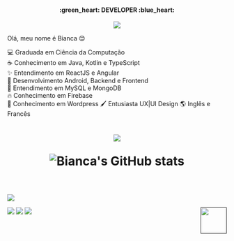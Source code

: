 ﻿<h4 align="center">:green_heart: DEVELOPER :blue_heart:</h3>

<p align="center">
<a href="https:/www.pinterest.se"><img src="https://i.pinimg.com/originals/81/15/f2/8115f29aacdc37d6e3bfcf48ff2cc0ee.gif" /> </a>
</p>

Olá, meu nome é Bianca :blush: <br>

:computer: Graduada em Ciência da Computação  <br>
:coffee:  Conhecimento em Java, Kotlin e TypeScript <br>
✨ Entendimento em ReactJS e Angular <br>
:iphone:  Desenvolvimento Android, Backend e Frontend <br>
🎲 Entendimento em MySQL e MongoDB <br>
🔥 Conhecimento em Firebase <br>
🔗 Conhecimento em Wordpress
🖌️ Entusiasta UX|UI Design
🌎 Inglês e Francês
  
<h1 align="center">

<!--
  <p align="left">
Tools: <br>

<img src="https://img.icons8.com/color/48/000000/git.png" width="40" height="40" align="center" />
<img src="https://img.icons8.com/color/48/000000/visual-studio-code-2019.png" width="35" height="35" align="center" />
<img src="https://img.icons8.com/color/48/000000/figma--v1.png" width="35" height="35" align="center" />
<img src="https://img.icons8.com/color/48/000000/adobe-photoshop.png" width="38" height="38" align="center" />

<img src="https://img.icons8.com/color/48/000000/bootstrap.png" width="57" height="57" align="center" />

<img src="https://cdn.icon-icons.com/icons2/2415/PNG/512/react_original_wordmark_logo_icon_146375.png" width="52" height="52" align="center" />


</p> 


<p align="left">

<img src="https://img.icons8.com/color/48/000000/javascript.png" width="57" height="57" align="center" />

<img src="https://user-images.githubusercontent.com/85083611/122487433-a20f3a00-cfb1-11eb-9693-218c48f60620.png" width="45" height="45" align="center" />

<img src="https://img.icons8.com/color/48/000000/css3.png" width="57" height="57" align="center" />
-->
  
<img src="https://github-readme-stats.vercel.app/api/top-langs/?username=biancapb&layout=demo&theme=tokyonight&border_radius=15&hide_border=true" />

![Bianca's GitHub stats](https://github-readme-stats.vercel.app/api?username=biancapb&hide=issues&theme=tokyonight&border_radius=15&hide_border=true)

<!--![Top Langs](https://github-readme-stats.vercel.app/api/top-langs/?username=biancapb&layout=compact&theme=tokyonight&border_radius=15&hide_border=true) -->

<!--![Bianca's GitHub Streak](https://github-readme-streak-stats.herokuapp.com/?user=biancapb&theme=tokyonight&border_radius=15&hide_border=true)-->
  
<!--![Bianca's GitHub Activity Graph](https://activity-graph.herokuapp.com/graph?username=biancapb&theme=dracula&bg_color=1a1b27&hide_border=true&border_radius=15&color=70A4FC&point=38bdae&line=be90f2)-->

</h1>
<br>

![](https://komarev.com/ghpvc/?username=your-github-biancapb) 

[<img src = "https://img.shields.io/badge/linkedin-%230077B5.svg?&style=for-the-badge&logo=linkedin&logoColor=white" target="_blank" />](https://www.linkedin.com/in/biancapb/) 
[<img src = "https://img.shields.io/badge/instagram-%23E4405F.svg?&style=for-the-badge&logo=instagram&logoColor=white" target="_blank">](https://www.instagram.com/yuu_shiro/)
[<img src = "https://img.shields.io/badge/email-%23E54949.svg?&style=for-the-badge&logo=gmail&logoColor=white" target="_blank">](mailto:bpbarbosa.developer@gmail.com)
[<img src = "https://i.pinimg.com/originals/e7/dd/c1/e7ddc1210289712ccf189faf56c756be.gif" align="right" width="60" height="60">]()

<!--
**biancapb/biancapb** is a ✨ _special_ ✨ repository because its `README.md` (this file) appears on your GitHub profile.

Here are some ideas to get you started:

- 🔭 I’m currently working on ...
- 🌱 I’m currently learning ...
- 👯 I’m looking to collaborate on ...
- 🤔 I’m looking for help with ...
- 💬 Ask me about ...
- 📫 How to reach me: ...
- 😄 Pronouns: ...
- ⚡ Fun fact: ...
-->
